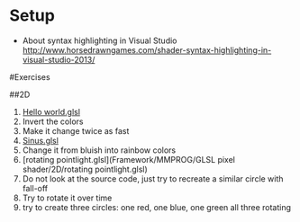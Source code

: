 # Setup
+ About syntax highlighting in Visual Studio http://www.horsedrawngames.com/shader-syntax-highlighting-in-visual-studio-2013/

#Exercises

##2D
1. [Hello world.glsl](https://github.com/danielscherzer/Framework/blob/master/MMPROG/GLSL%20pixel%20shader/2D/Hello%20world.glsl)
  1. Invert the colors
  1. Make it change twice as fast
1. [Sinus.glsl](https://github.com/danielscherzer/Framework/blob/master/MMPROG/GLSL%20pixel%20shader/2D/Sinus.glsl)
  1. Change it from bluish into rainbow colors
1. [rotating pointlight.glsl](Framework/MMPROG/GLSL pixel shader/2D/rotating pointlight.glsl)
  1. Do not look at the source code, just try to recreate a similar circle with fall-off
  1. Try to rotate it over time
  1. try to create three circles: one red, one blue, one green all three rotating
